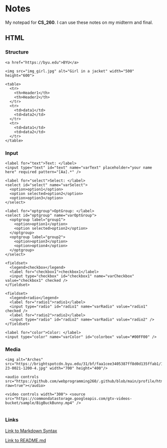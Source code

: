 # Notes

My notepad for **CS_260**. I can use these notes on my midterm and final.

## HTML

### Structure
```
<a href="https://byu.edu">BYU</a>

<img src="img_girl.jpg" alt="Girl in a jacket" width="500" height="600">

<table>
  <tr>
    <th>Header1</th>
    <th>Header2</th>
  </tr>
  <tr>
    <td>data1</td>
    <td>data2</td>
  </tr>
  <tr>
    <td>data1</td>
    <td>data2</td>
  </tr>
</table>
```
### Input
```
<label for="text">Text: </label>
<input type="text" id="text" name="varText" placeholder="your name here" required pattern="[Aa].*" />

<label for="select">Select: </label>
<select id="select" name="varSelect">
  <option>option1</option>
  <option selected>option2</option>
  <option>option3</option>
</select>

<label for="optgroup">OptGroup: </label>
<select id="optgroup" name="varOptGroup">
  <optgroup label="group1">
    <option>option1</option>
    <option selected>option2</option>
  </optgroup>
  <optgroup label="group2">
    <option>option3</option>
    <option>option4</option>
  </optgroup>
</select>

<fieldset>
  <legend>checkbox</legend>
  <label for="checkbox1">checkbox1</label>
  <input type="checkbox" id="checkbox1" name="varCheckbox" value="checkbox1" checked />
</fieldset>

<fieldset>
  <legend>radio</legend>
  <label for="radio1">radio1</label>
  <input type="radio" id="radio1" name="varRadio" value="radio1" checked />
  <label for="radio2">radio2</label>
  <input type="radio" id="radio2" name="varRadio" value="radio2" />
</fieldset>

<label for="color">Color: </label>
<input type="color" name="varColor" id="colorbox" value="#00FF00" />
```
### Media
```
<img alt="Arches" src="https://brightspotcdn.byu.edu/31/bf/faa1cee3405387ff8d0d135ffab1/1810-23-0021-1200-4.jpg" width="700" height="400"/>

<audio controls src="https://github.com/webprogramming260/.github/blob/main/profile/html/media/htmlAudio.mp3?raw=true"></audio>

<video controls width="300"> <source src="https://commondatastorage.googleapis.com/gtv-videos-bucket/sample/BigBuckBunny.mp4" />


```


### Links
[Link to Markdown Syntax](https://docs.github.com/en/get-started/writing-on-github/getting-started-with-writing-and-formatting-on-github/basic-writing-and-formatting-syntax)

[Link to README.md](https://github.com/bwilliams0303/startup/blob/main/README.md)
